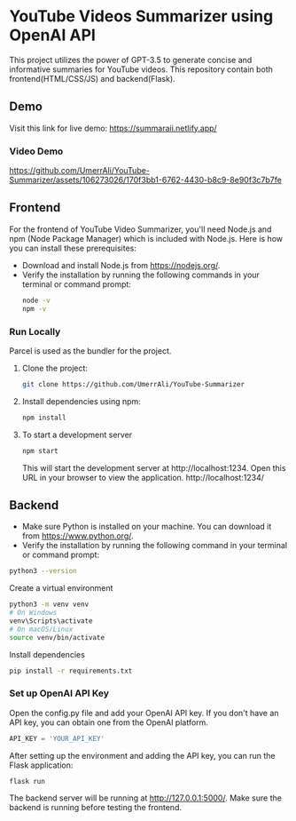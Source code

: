 # YouTube Videos Summarizer using OpenAI API

This project utilizes the power of GPT-3.5 to generate concise and informative summaries for YouTube videos. This repository contain both frontend(HTML/CSS/JS) and backend(Flask).

## Demo

Visit this link for live demo: https://summaraii.netlify.app/

### Video Demo

https://github.com/UmerrAli/YouTube-Summarizer/assets/106273026/170f3bb1-6762-4430-b8c9-8e90f3c7b7fe

## Frontend

For the frontend of YouTube Video Summarizer, you'll need Node.js and npm (Node Package Manager) which is included with Node.js. Here is how you can install these prerequisites:

- Download and install Node.js from https://nodejs.org/.
- Verify the installation by running the following commands in your terminal or command prompt:
  ```bash
  node -v
  npm -v
  ```

### Run Locally

Parcel is used as the bundler for the project.

1. Clone the project:
   ```bash
   git clone https://github.com/UmerrAli/YouTube-Summarizer
   ```
2. Install dependencies using npm:
   ```bash
   npm install
   ```
3. To start a development server
   ```bash
   npm start
   ```
   This will start the development server at http://localhost:1234. Open this URL in your browser to view the application.
   http://localhost:1234/

## Backend

- Make sure Python is installed on your machine. You can download it from https://www.python.org/.
- Verify the installation by running the following command in your terminal or command prompt:

```bash
python3 --version
```

Create a virtual environment

```bash
python3 -m venv venv
# On Windows
venv\Scripts\activate
# On macOS/Linux
source venv/bin/activate
```

Install dependencies

```bash
pip install -r requirements.txt
```

### Set up OpenAI API Key

Open the config.py file and add your OpenAI API key. If you don't have an API key, you can obtain one from the OpenAI platform.

```python
API_KEY = 'YOUR_API_KEY'
```

After setting up the environment and adding the API key, you can run the Flask application:

```
flask run
```

The backend server will be running at http://127.0.0.1:5000/. Make sure the backend is running before testing the frontend.
